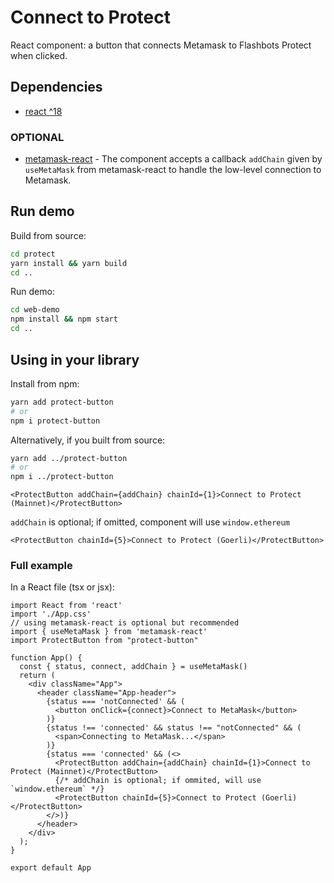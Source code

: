 # Connect to Protect

React component: a button that connects Metamask to Flashbots Protect when clicked.

## Dependencies

* [react ^18](https://reactjs.org/)

### OPTIONAL

* [metamask-react](https://www.npmjs.com/package/metamask-react) - The component accepts a callback `addChain` given by `useMetaMask` from metamask-react to handle the low-level connection to Metamask.

## Run demo

Build from source:

```sh
cd protect
yarn install && yarn build
cd ..
```

Run demo:

```sh
cd web-demo
npm install && npm start
cd ..
```

## Using in your library

Install from npm:

```sh
yarn add protect-button
# or
npm i protect-button
```

Alternatively, if you built from source:

```sh
yarn add ../protect-button
# or
npm i ../protect-button
```

```tsx
<ProtectButton addChain={addChain} chainId={1}>Connect to Protect (Mainnet)</ProtectButton>
```

`addChain` is optional; if omitted, component will use `window.ethereum`

```tsx
<ProtectButton chainId={5}>Connect to Protect (Goerli)</ProtectButton>
```

### Full example

In a React file (tsx or jsx):

```tsx
import React from 'react'
import './App.css'
// using metamask-react is optional but recommended
import { useMetaMask } from 'metamask-react'
import ProtectButton from "protect-button"

function App() {
  const { status, connect, addChain } = useMetaMask()
  return (
    <div className="App">
      <header className="App-header">
        {status === 'notConnected' && (
          <button onClick={connect}>Connect to MetaMask</button>
        )}
        {status !== 'connected' && status !== "notConnected" && (
          <span>Connecting to MetaMask...</span>
        )}
        {status === 'connected' && (<>
          <ProtectButton addChain={addChain} chainId={1}>Connect to Protect (Mainnet)</ProtectButton>
          {/* addChain is optional; if ommited, will use `window.ethereum` */}
          <ProtectButton chainId={5}>Connect to Protect (Goerli)</ProtectButton>
        </>)}
      </header>
    </div>
  );
}

export default App
```
